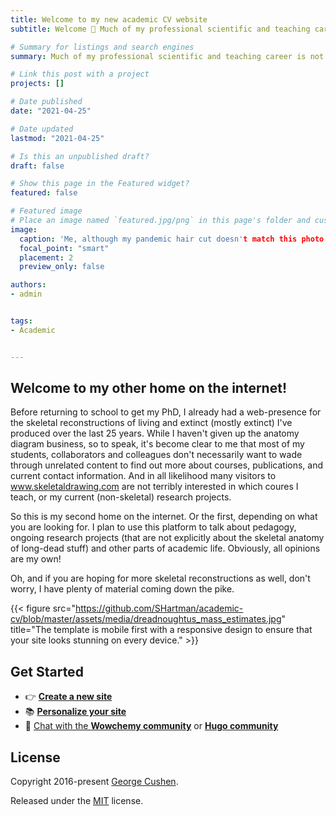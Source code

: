 ```yaml
---
title: Welcome to my new academic CV website
subtitle: Welcome 👋 Much of my professional scientific and teaching career is not tied to the skeletal drawings I've produced over the last 25 years, so it seemed appropriate to create a separate site for my courses, academic CV, and research to live in.

# Summary for listings and search engines
summary: Much of my professional scientific and teaching career is not tied to the skeletal drawings I've produced over the last 25 years, so it seemed appropriate to create a separate site for my courses, academic CV, and research to live in.

# Link this post with a project
projects: []

# Date published
date: "2021-04-25"

# Date updated
lastmod: "2021-04-25"

# Is this an unpublished draft?
draft: false

# Show this page in the Featured widget?
featured: false

# Featured image
# Place an image named `featured.jpg/png` in this page's folder and customize its options here.
image:
  caption: 'Me, although my pandemic hair cut doesn't match this photo right now.'
  focal_point: "smart"
  placement: 2
  preview_only: false

authors:
- admin


tags:
- Academic


---
```


## Welcome to my other home on the internet!

Before returning to school to get my PhD, I already had a web-presence for the skeletal reconstructions of living and extinct (mostly extinct) I've produced over the last 25 years. While I haven't given up the anatomy diagram business, so to speak, it's become clear to me that most of my students, collaborators and colleagues don't necessarily want to wade through unrelated content to find out more about courses, publications, and current contact information. And in all likelihood many visitors to www.skeletaldrawing.com are not terribly interested in which coures I teach, or my current (non-skeletal) research projects.

So this is my second home on the internet. Or the first, depending on what you are looking for. I plan to use this platform to talk about pedagogy, ongoing research projects (that are not explicitly about the skeletal anatomy of long-dead stuff) and other parts of academic life. Obviously, all opinions are my own!

Oh, and if you are hoping for more skeletal reconstructions as well, don't worry, I have plenty of material coming down the pike.

{{< figure src="https://github.com/SHartman/academic-cv/blob/master/assets/media/dreadnoughtus_mass_estimates.jpg" title="The template is mobile first with a responsive design to ensure that your site looks stunning on every device." >}}

## Get Started

- 👉 [**Create a new site**](https://wowchemy.com/templates/)
- 📚 [**Personalize your site**](https://wowchemy.com/docs/)
- 💬 [Chat with the **Wowchemy community**](https://discord.gg/z8wNYzb) or [**Hugo community**](https://discourse.gohugo.io)



## License

Copyright 2016-present [George Cushen](https://georgecushen.com).

Released under the [MIT](https://github.com/wowchemy/wowchemy-hugo-modules/blob/master/LICENSE.md) license.
